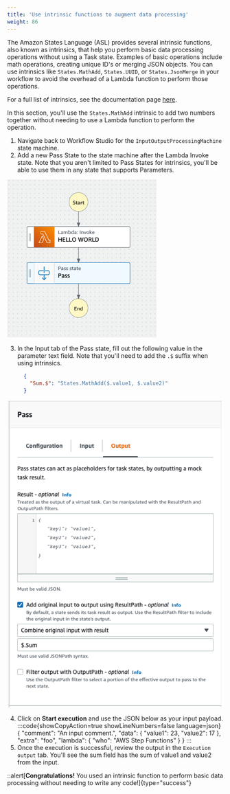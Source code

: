 ```yaml
---
title: 'Use intrinsic functions to augment data processing'
weight: 86
---
```


The Amazon States Language (ASL) provides several intrinsic functions, also known as intrinsics, that help you perform basic data processing operations without using a Task state.
Examples of basic operations include math operations, creating unique ID's or merging JSON objects. You can use intrinsics like `States.MathAdd`, `States.UUID`, or `States.JsonMerge` in your workflow to avoid the overhead of a Lambda function to perform those operations.

For a full list of intrinsics, see the documentation page [here](https://docs.aws.amazon.com/step-functions/latest/dg/amazon-states-language-intrinsic-functions.html).

In this section, you'll use the `States.MathAdd` intrinsic to add two numbers together without needing to use a Lambda function to perform the operation.
1. Navigate back to Workflow Studio for the `InputOutputProcessingMachine` state machine.
2. Add a new Pass State to the state machine after the Lambda Invoke state. Note that you aren't limited to Pass States for intrinsics, you'll be able to use them in any state that supports Parameters.

![Pass State Input](/static/img/module-6/pass-state-diagram.png)

3. In the Input tab of the Pass state, fill out the following value in the parameter text field. Note that you'll need to add the `.$` suffix when using intrinsics.
    ```json
      {
        "Sum.$": "States.MathAdd($.value1, $.value2)"
      }
    ```

![Pass State Input](/static/img/module-6/pass-state-input.png)

4. Click on **Start execution** and use the JSON below as your input payload.
:::code{showCopyAction=true showLineNumbers=false language=json}
{
   "comment": "An input comment.",
   "data": {
      "value1": 23,
      "value2": 17
   },
   "extra": "foo",
   "lambda": {
      "who": "AWS Step Functions"
   }
}
:::
5. Once the execution is successful, review the output in the `Execution output` tab. You'll see the sum field has the sum of value1 and value2 from the input.

::alert[**Congratulations!** You used an intrinsic function to perform basic data processing without needing to write any code!]{type="success"}
